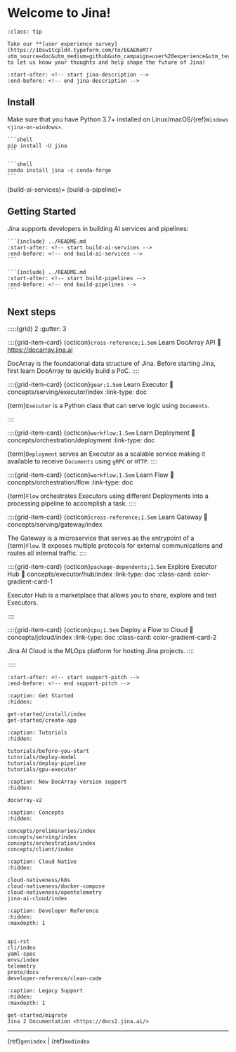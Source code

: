 # Welcome to Jina!

```{admonition} Survey
:class: tip

Take our **[user experience survey](https://10sw1tcpld4.typeform.com/to/EGAEReM7?utm_source=doc&utm_medium=github&utm_campaign=user%20experience&utm_term=feb2023&utm_content=survey)** to let us know your thoughts and help shape the future of Jina!
```

```{include} ../README.md
:start-after: <!-- start jina-description -->
:end-before: <!-- end jina-description -->
```

## Install

Make sure that you have Python 3.7+ installed on Linux/macOS/{ref}`Windows <jina-on-windows>`.

````{tab} via PyPI
```shell
pip install -U jina
```
````
````{tab} via Conda
```shell
conda install jina -c conda-forge
```
````
(build-ai-services)=
(build-a-pipeline)=
## Getting Started
Jina supports developers in building AI services and pipelines:

````{tab} Build AI Services
```{include} ../README.md
:start-after: <!-- start build-ai-services -->
:end-before: <!-- end build-ai-services -->
```
````

````{tab} Build Pipelines
```{include} ../README.md
:start-after: <!-- start build-pipelines -->
:end-before: <!-- end build-pipelines -->
```
````


## Next steps

:::::{grid} 2
:gutter: 3


::::{grid-item-card} {octicon}`cross-reference;1.5em` Learn DocArray API
:link: https://docarray.jina.ai

DocArray is the foundational data structure of Jina. Before starting Jina, first learn DocArray to quickly build a PoC. 
::::

::::{grid-item-card} {octicon}`gear;1.5em` Learn Executor
:link: concepts/serving/executor/index
:link-type: doc

{term}`Executor` is a Python class that can serve logic using `Documents`.

::::

::::{grid-item-card} {octicon}`workflow;1.5em` Learn Deployment
:link: concepts/orchestration/deployment
:link-type: doc

{term}`Deployment` serves an Executor as a scalable service making it available to receive `Documents` using `gRPC` or `HTTP`.
::::

::::{grid-item-card} {octicon}`workflow;1.5em` Learn Flow
:link: concepts/orchestration/flow
:link-type: doc

{term}`Flow` orchestrates Executors using different Deployments into a processing pipeline to accomplish a task.
::::

::::{grid-item-card} {octicon}`cross-reference;1.5em` Learn Gateway
:link: concepts/serving/gateway/index

The Gateway is a microservice that serves as the entrypoint of a {term}`Flow`. It exposes multiple protocols for external communications and routes all internal traffic.
::::

::::{grid-item-card} {octicon}`package-dependents;1.5em` Explore Executor Hub
:link: concepts/executor/hub/index
:link-type: doc
:class-card: color-gradient-card-1


Executor Hub is a marketplace that allows you to share, explore and test Executors.

::::


::::{grid-item-card} {octicon}`cpu;1.5em` Deploy a Flow to Cloud
:link: concepts/jcloud/index
:link-type: doc
:class-card: color-gradient-card-2

Jina AI Cloud is the MLOps platform for hosting Jina projects.
::::



:::::

```{include} ../README.md
:start-after: <!-- start support-pitch -->
:end-before: <!-- end support-pitch -->
```


```{toctree}
:caption: Get Started
:hidden:

get-started/install/index
get-started/create-app
```

```{toctree}
:caption: Tutorials
:hidden:

tutorials/before-you-start
tutorials/deploy-model
tutorials/deploy-pipeline
tutorials/gpu-executor
```

```{toctree}
:caption: New DocArray version support
:hidden:

docarray-v2
```

```{toctree}
:caption: Concepts
:hidden:

concepts/preliminaries/index
concepts/serving/index
concepts/orchestration/index
concepts/client/index
```

```{toctree}
:caption: Cloud Native
:hidden:

cloud-nativeness/k8s
cloud-nativeness/docker-compose
cloud-nativeness/opentelemetry
jina-ai-cloud/index
```



```{toctree}
:caption: Developer Reference
:hidden:
:maxdepth: 1


api-rst
cli/index
yaml-spec
envs/index
telemetry
proto/docs
developer-reference/clean-code
```

```{toctree}
:caption: Legacy Support
:hidden:
:maxdepth: 1

get-started/migrate
Jina 2 Documentation <https://docs2.jina.ai/>
```


---
{ref}`genindex` | {ref}`modindex`

